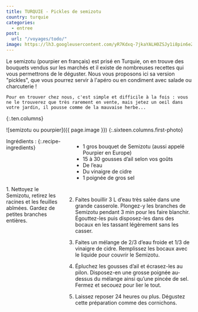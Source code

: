 ```yaml
---
title: TURQUIE - Pickles de semizotu
country: turquie
categories:
  - entree
post:
  url: "/voyages/todo/"
image: https://lh3.googleusercontent.com/yR7Kdxq-7jkaYALH0ZSJy1i8pin6eZTVU3aU6rmjPnK9CUG_uelhQq6SoPBYiWikyQ3u5217I8DeqqavmPTKj9-rXfff4JgKD2MLFQpgA-I6kk35f5iney7oQ1DZYNmwJB8ywAqrr5S60MHxgln8Z_CTxOye2j24wdvIvUGgyi55hoQUG1cfPBsWCdgvPfX06_n6U9ZOOL7fIuM-r4Ty-Qa2Holu2T1TTBr2ksVwwhrvU25y_EaGMIxFGgybEWs19wB3MP1oJU7qm7jOk5j5RhSu0eJFPlS2v10LVIy1lbU9PF2JRuwzsIInxwozdQE1k3HtA20ljA5eED31b6T2XzIVtOlXMJxJpQ_RRIrjZOMcd6b0T4RuBJJiJxPTITmxWgbV6YSQbPnvn9xDvTkuu9DxuhQqBaGsfByhLdpLXQgHx20ZAWmp7NndYnA3EIiMxrcu_ILKB9pnCbYYN2z0M4y55eZEJt8IpgTPwmioliFPSeMEp55sx7XkCmQb5QD6o0VDBdJRm-4wbTo65aCqPyTBS6CbwzH6yk8AW0jnH56KFC6XeLiJp26wzarofnM-YCW4ziitiBAOUF7TKLuQoszZQEfs7N6vnJaKdmD8oEJkERsJ717WSU94yZis2BzvMcIkkJwS7sf80BmtT1gum-GlX3vObS4StnC0N6p7Sslzzk_9K4ipjTD_Rw1vO16YirS8NDQNNzSt6tOaoLUEArhvBK9zO9TUJGk10A2q1jl_Mmoj=w900
---
```


Le semizotu (pourpier en français) est prisé en Turquie, on en trouve des bouquets vendus sur les marchés et il existe de nombreuses recettes qui vous permettrons de le déguster. Nous vous proposons ici sa version "pickles", que vous pourrez servir à l'apéro ou en condiment avec salade ou charcuterie !
<!--fin extrait-->
	Pour en trouver chez nous, c'est simple et difficile à la fois : vous ne le trouverez que très rarement en vente, mais jetez un oeil dans votre jardin, il pousse comme de la mauvaise herbe...
{:.ten.columns}

![semizotu ou pourpier]({{ page.image }})
{:.sixteen.columns.first-photo}

<div class="four columns" markdown="1">
Ingrédients :
{:.recipe-ingredients}

- 1 gros bouquet de Semizotu (aussi appelé Pourpier en Europe)
- 15 à 30 gousses d’ail selon vos goûts
- De l’eau
- Du vinaigre de cidre
- 1 poignée de gros sel
</div>

<div class="ten columns" markdown="1">
1. Nettoyez le Semizotu, retirez les racines et les feuilles abîmées. Gardez de petites branches entières.

2. Faites bouillir 3 L d’eau très salée dans une grande casserole. Plongez-y les branches de Semizotu pendant 3 min pour les faire blanchir. Égouttez-les puis disposez-les dans des bocaux en les tassant légèrement sans les casser.

3. Faites un mélange de 2/3 d’eau froide et 1/3 de vinaigre de cidre. Remplissez les bocaux avec le liquide pour couvrir le Semizotu.

4. Épluchez les gousses d’ail et écrasez-les au pilon. Disposez-en une grosse poignée au-dessus du mélange ainsi qu’une pincée de sel. Fermez et secouez pour lier le tout.

5. Laissez reposer 24 heures ou plus. Dégustez cette préparation comme des cornichons.
</div>
